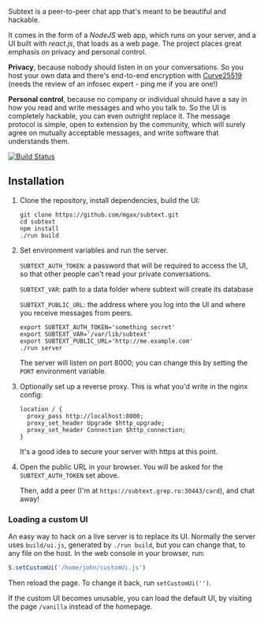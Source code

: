 Subtext is a peer-to-peer chat app that's meant to be beautiful and hackable.

It comes in the form of a _NodeJS_ web app, which runs on your server, and a UI
built with _react.js_, that loads as a web page. The project places great
emphasis on privacy and personal control.

**Privacy**, because nobody should listen in on your conversations. So you host
your own data and there's end-to-end encryption with
[Curve25519](https://en.wikipedia.org/wiki/Curve25519) (needs the review of an
infosec expert - ping me if you are one!)

**Personal control**, because no company or individual should have a say in how
you read and write messages and who you talk to. So the UI is completely
hackable, you can even outright replace it. The message protocol is simple,
open to extension by the community, which will surely agree on mutually
acceptable messages, and write software that understands them.

[![Build Status](https://travis-ci.org/mgax/subtext.svg?branch=master)](https://travis-ci.org/mgax/subtext)

## Installation

1. Clone the repository, install dependencies, build the UI:

   ```shell
   git clone https://github.com/mgax/subtext.git
   cd subtext
   npm install
   ./run build
   ```

2. Set environment variables and run the server.

   `SUBTEXT_AUTH_TOKEN`: a password that will be required to access the UI, so
   that other people can't read your private conversations.

   `SUBTEXT_VAR`: path to a data folder where subtext will create its database

   `SUBTEXT_PUBLIC_URL`: the address where you log into the UI and where you
   receive messages from peers.

   ```shell
   export SUBTEXT_AUTH_TOKEN='something secret'
   export SUBTEXT_VAR='/var/lib/subtext'
   export SUBTEXT_PUBLIC_URL='http://me.example.com'
   ./run server
   ```

   The server will listen on port 8000; you can change this by setting the
   `PORT` environment variable.

3. Optionally set up a reverse proxy. This is what you'd write in the nginx
   config:

   ```nginx
   location / {
     proxy_pass http://localhost:8000;
     proxy_set_header Upgrade $http_upgrade;
     proxy_set_header Connection $http_connection;
   }
   ```

   It's a good idea to secure your server with https at this point.

4. Open the public URL in your browser. You will be asked for the
   `SUBTEXT_AUTH_TOKEN` set above.

   Then, add a peer (I'm at `https://subtext.grep.ro:30443/card`), and chat
   away!

### Loading a custom UI
An easy way to hack on a live server is to replace its UI. Normally the server
uses `build/ui.js`, generated by `./run build`, but you can change that, to any
file on the host. In the web console in your browser, run:

```javascript
S.setCustomUi('/home/john/customUi.js')
```

Then reload the page. To change it back, run `setCustomUi('')`.

If the custom UI becomes unusable, you can load the default UI, by visiting the
page `/vanilla` instead of the homepage.
